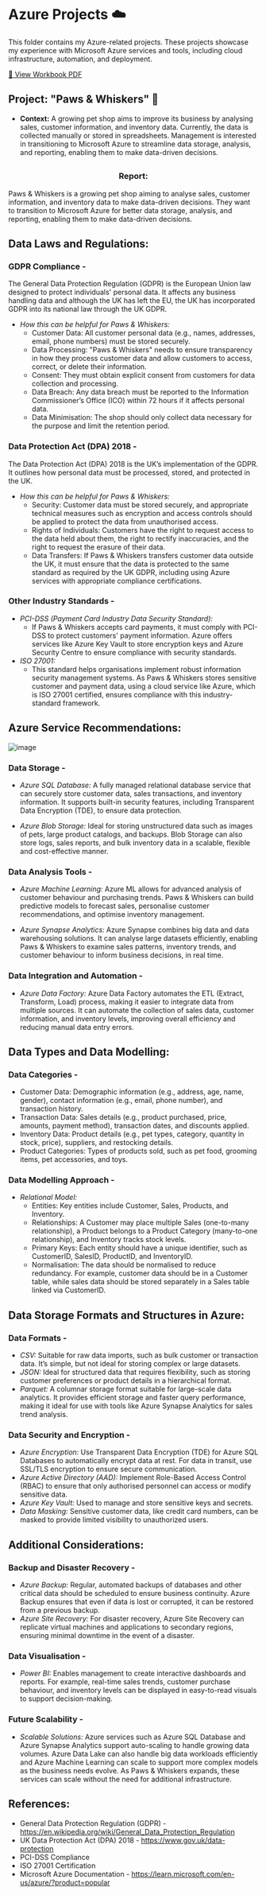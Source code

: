 # Azure Projects ☁️ 


This folder contains my Azure-related projects. These projects showcase my experience with Microsoft Azure services and tools, including cloud infrastructure, automation, and deployment.  

[📂 View Workbook PDF](https://github.com/amnah-b/Amnah-JustITPortfolio2025/blob/main/Azure/Amnah_Bibi_Data_Technician_Workbook_Week_4.pdf)

## **Project: "Paws & Whiskers" 🐾**   
- **Context:** A growing pet shop aims to improve its business by analysing sales, customer information, and inventory data. Currently, the data is collected manually or stored in spreadsheets. Management is interested in transitioning to Microsoft Azure to streamline data storage, analysis, and reporting, enabling them to make data-driven decisions.  


## <h3 align="center">Report:</h3>
  
Paws & Whiskers is a growing pet shop aiming to analyse sales, customer information, and inventory data to make data-driven decisions. They want to transition to Microsoft Azure for better data storage, analysis, and reporting, enabling them to make data-driven decisions.  



## Data Laws and Regulations:

### GDPR Compliance -
The General Data Protection Regulation (GDPR) is the European Union law designed to protect individuals' personal data. It affects any business handling data and although the UK has left the EU, the UK has incorporated GDPR into its national law through the UK GDPR.

- *How this can be helpful for Paws & Whiskers:*   
   - Customer Data: All customer personal data (e.g., names, addresses, email, phone numbers) must be stored securely.
   - Data Processing: "Paws & Whiskers" needs to ensure transparency in how they process customer data and allow customers to access, correct, or delete their information.
   - Consent: They must obtain explicit consent from customers for data collection and processing.
   - Data Breach: Any data breach must be reported to the Information Commissioner’s Office (ICO) within 72 hours if it affects personal data.
   - Data Minimisation: The shop should only collect data necessary for the purpose and limit the retention period.

### Data Protection Act (DPA) 2018 -
The Data Protection Act (DPA) 2018 is the UK’s implementation of the GDPR. It outlines how personal data must be processed, stored, and protected in the UK.  

- *How this can be helpful for Paws & Whiskers:*
   - Security: Customer data must be stored securely, and appropriate technical measures such as encryption and access controls should be applied to protect the data from unauthorised access.
   - Rights of Individuals: Customers have the right to request access to the data held about them, the right to rectify inaccuracies, and the right to request the erasure of their data.
   - Data Transfers: If Paws & Whiskers transfers customer data outside the UK, it must ensure that the data is protected to the same standard as required by the UK GDPR, including using Azure services with appropriate compliance certifications.

### Other Industry Standards - 
- *PCI-DSS (Payment Card Industry Data Security Standard):*
   - If Paws & Whiskers accepts card payments, it must comply with PCI-DSS to protect customers' payment information. Azure offers services like Azure Key Vault to store encryption keys and Azure Security Centre to ensure compliance with security standards.
- *ISO 27001:*
   - This standard helps organisations implement robust information security management systems. As Paws & Whiskers stores sensitive customer and payment data, using a cloud service like Azure, which is ISO 27001 certified, ensures compliance with this industry-standard framework.  



## Azure Service Recommendations: 
 
![image](https://github.com/user-attachments/assets/63e50c5f-24bf-45e5-a9cf-50602a8db5e9)

### Data Storage - 
- *Azure SQL Database:*
A fully managed relational database service that can securely store customer data, sales transactions, and inventory information. It supports built-in security features, including Transparent Data Encryption (TDE), to ensure data protection.

- *Azure Blob Storage:*
Ideal for storing unstructured data such as images of pets, large product catalogs, and backups. Blob Storage can also store logs, sales reports, and bulk inventory data in a scalable, flexible and cost-effective manner.

### Data Analysis Tools - 
- *Azure Machine Learning:*
Azure ML allows for advanced analysis of customer behaviour and purchasing trends. Paws & Whiskers can build predictive models to forecast sales, personalise customer recommendations, and optimise inventory management.

- *Azure Synapse Analytics:*
Azure Synapse combines big data and data warehousing solutions. It can analyse large datasets efficiently, enabling Paws & Whiskers to examine sales patterns, inventory trends, and customer behaviour to inform business decisions, in real time.

### Data Integration and Automation - 
- *Azure Data Factory:*
Azure Data Factory automates the ETL (Extract, Transform, Load) process, making it easier to integrate data from multiple sources. It can automate the collection of sales data, customer information, and inventory levels, improving overall efficiency and reducing manual data entry errors.  



## Data Types and Data Modelling:

### Data Categories - 
- Customer Data: Demographic information (e.g., address, age, name, gender), contact information (e.g., email, phone number), and transaction history.
- Transaction Data: Sales details (e.g., product purchased, price, amounts, payment method), transaction dates, and discounts applied. 
- Inventory Data: Product details (e.g., pet types, category, quantity in stock, price), suppliers, and restocking details.
- Product Categories: Types of products sold, such as pet food, grooming items, pet accessories, and toys.

### Data Modelling Approach - 
- *Relational Model:*
   - Entities: Key entities include Customer, Sales, Products, and Inventory.
   - Relationships: A Customer may place multiple Sales (one-to-many relationship), a Product belongs to a Product Category (many-to-one relationship), and Inventory tracks stock levels.
   - Primary Keys: Each entity should have a unique identifier, such as CustomerID, SalesID, ProductID, and InventoryID.
   - Normalisation: The data should be normalised to reduce redundancy. For example, customer data should be in a Customer table, while sales data should be stored separately in a Sales table linked via CustomerID.  



## Data Storage Formats and Structures in Azure:

### Data Formats - 
- *CSV:* Suitable for raw data imports, such as bulk customer or transaction data. It’s simple, but not ideal for storing complex or large datasets.
- *JSON:* Ideal for structured data that requires flexibility, such as storing customer preferences or product details in a hierarchical format.
- *Parquet:* A columnar storage format suitable for large-scale data analytics. It provides efficient storage and faster query performance, making it ideal for use with tools like Azure Synapse Analytics for sales trend analysis.

### Data Security and Encryption - 
- *Azure Encryption:* Use Transparent Data Encryption (TDE) for Azure SQL Databases to automatically encrypt data at rest. For data in transit, use SSL/TLS encryption to ensure secure communication.
- *Azure Active Directory (AAD):* Implement Role-Based Access Control (RBAC) to ensure that only authorised personnel can access or modify sensitive data.
- *Azure Key Vault:* Used to manage and store sensitive keys and secrets.
- *Data Masking:* Sensitive customer data, like credit card numbers, can be masked to provide limited visibility to unauthorized users.



## Additional Considerations:

### Backup and Disaster Recovery - 
- *Azure Backup:* Regular, automated backups of databases and other critical data should be scheduled to ensure business continuity. Azure Backup ensures that even if data is lost or corrupted, it can be restored from a previous backup.
-	*Azure Site Recovery:* For disaster recovery, Azure Site Recovery can replicate virtual machines and applications to secondary regions, ensuring minimal downtime in the event of a disaster.

### Data Visualisation - 
- *Power BI:*
Enables management to create interactive dashboards and reports. For example, real-time sales trends, customer purchase behaviour, and inventory levels can be displayed in easy-to-read visuals to support decision-making.

### Future Scalability - 
- *Scalable Solutions:* Azure services such as Azure SQL Database and Azure Synapse Analytics support auto-scaling to handle growing data volumes. Azure Data Lake can also handle big data workloads efficiently and Azure Machine Learning can scale to support more complex models as the business needs evolve. As Paws & Whiskers expands, these services can scale without the need for additional infrastructure.   



## References:
- General Data Protection Regulation (GDPR) - https://en.wikipedia.org/wiki/General_Data_Protection_Regulation
- UK Data Protection Act (DPA) 2018 - https://www.gov.uk/data-protection
- PCI-DSS Compliance
- ISO 27001 Certification
- Microsoft Azure Documentation - https://learn.microsoft.com/en-us/azure/?product=popular

